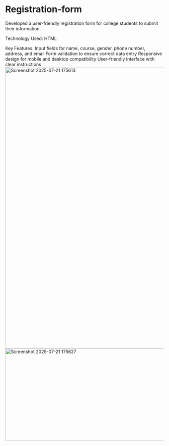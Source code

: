 # Registration-form
Developed a user-friendly registration form for college students to submit their information.


Technology Used: HTML

Key Features:
Input fields for name, course, gender, phone number, address, and email
Form validation to ensure correct data entry
Responsive design for mobile and desktop compatibility
User-friendly interface with clear instructions
<img width="1122" height="891" alt="Screenshot 2025-07-21 175613" src="https://github.com/user-attachments/assets/960f308b-3ad8-4ecf-af2b-c2761d39482e" />
<img width="775" height="293" alt="Screenshot 2025-07-21 175627" src="https://github.com/user-attachments/assets/165c8b66-ebb5-48b3-b566-bbafb871730a" />
